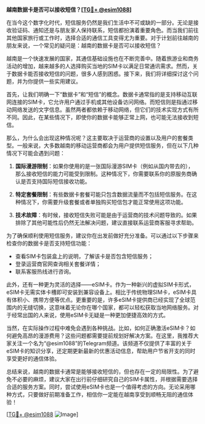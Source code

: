 **越南数据卡是否可以接收短信？[[TG💪+ @esim1088](https://t.me/s/esim1088)]**

在当今这个数字化时代，短信服务仍然是我们生活中不可或缺的一部分。无论是接收验证码、通知还是与朋友家人保持联系，短信都扮演着重要角色。而当我们前往其他国家旅行或工作时，选择合适的通信工具变得尤为重要。对于计划前往越南的朋友来说，一个常见的疑问是：越南的数据卡是否可以接收短信？

越南是一个快速发展的国家，其通信基础设施也在不断完善中。随着旅游业和商务活动的增加，越来越多的人选择购买当地的SIM卡以满足日常通讯需求。然而，关于数据卡能否接收短信的问题，很多人感到困惑。接下来，我们将详细探讨这个问题，并为你提供一些实用建议。

首先，让我们明确一下“数据卡”和“短信”的概念。数据卡通常指的是支持移动互联网连接的SIM卡，它允许用户通过手机或其他设备访问网络。而短信则是指通过移动网络发送的文字信息。虽然两者都依赖于移动网络，但它们的技术实现方式有所不同。因此，在某些情况下，即使你的数据卡能够正常上网，也可能无法接收到短信。

那么，为什么会出现这种情况呢？这主要取决于运营商的设置以及用户的套餐类型。一般来说，大多数越南的移动运营商都会为用户提供短信服务，但在以下几种情况下可能会遇到问题：

1. **国际漫游限制**：如果你使用的是一张国际漫游SIM卡（例如从国内带去的），那么接收短信的能力可能受到限制。这种情况下，你需要联系你的原服务商确认是否支持国际短信接收功能。
   
2. **特定套餐限制**：有些数据卡套餐可能只包含数据流量而不包括短信服务。在这种情况下，你需要升级套餐或者单独购买短信包才能正常使用这项功能。

3. **技术故障**：有时候，接收短信失败可能是由于运营商的技术问题导致的。如果排除了其他可能性后仍然无法解决问题，建议直接联系运营商客服寻求帮助。

为了确保顺利使用短信服务，建议你在出发前做好充分准备。可以通过以下步骤来检查你的数据卡是否支持短信功能：

- 查看SIM卡包装盒上的说明，了解该卡是否包含短信服务；
- 登录运营商官网查询相关套餐详情；
- 联系客服热线进行咨询。

此外，还有一种更为灵活的选择——eSIM卡。作为一种新兴的虚拟SIM卡形式，eSIM卡无需实体卡槽即可安装到兼容设备上。相比于传统物理SIM卡，eSIM卡具有体积小、携带方便等优点。更重要的是，许多eSIM卡提供商已经实现了全球范围内的无缝切换，这意味着无论你在哪个国家，都可以轻松获取当地网络服务。对于经常出国的人来说，使用eSIM卡无疑是一种更加便捷高效的方式。

当然，在实际操作过程中难免会遇到各种挑战。比如，如何正确激活eSIM卡？如何避免高昂的漫游费用？这些问题都需要提前规划好解决方案。在这里，我推荐大家关注一个名为“@esim1088”的Telegram频道。该频道不仅提供了丰富的关于eSIM卡的知识分享，还定期更新最新的优惠活动信息，帮助用户节省开支的同时享受更好的通信体验。

总结来说，越南的数据卡通常是能够接收短信的，但也存在一定的局限性。为了避免不必要的麻烦，建议大家在出行前仔细研究自己的SIM卡属性，并根据需要选择合适的服务方案。同时，尝试使用eSIM卡也是一个值得考虑的方向。无论采用哪种方式，只要做好前期准备工作，相信你一定能在越南享受到顺畅无阻的通信体验！

[[TG💪+ @esim1088](https://t.me/s/esim1088) ![Image](https://i.postimg.cc/4NQfJmqS/Snipaste-2025-05-13-00-14-12.png)]
